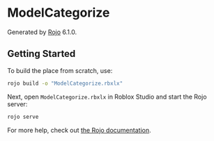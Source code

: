 # ModelCategorize
Generated by [Rojo](https://github.com/rojo-rbx/rojo) 6.1.0.

## Getting Started
To build the place from scratch, use:

```bash
rojo build -o "ModelCategorize.rbxlx"
```

Next, open `ModelCategorize.rbxlx` in Roblox Studio and start the Rojo server:

```bash
rojo serve
```

For more help, check out [the Rojo documentation](https://rojo.space/docs).